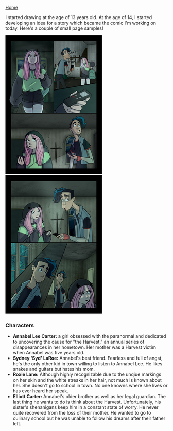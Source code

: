 [Home](README.md)

I started drawing at the age of 13 years old. At the age of 14, I started developing an idea for a story which became the comic I'm working on today. Here's a couple of small page samples!

  ![Page1](page1.png)
  ![page2](page2.png)

### Characters
* **Annabel Lee Carter:** a girl obsessed with the paranormal and dedicated to uncovering the cause for "the Harvest," an annual series of disappearances in her hometown. Her mother was a Harvest victim when Annabel was five years old.
* **Sydney 'Syd' LaRoe:** Annabel's best friend. Fearless and full of angst, he's the only other kid in town willing to listen to Annabel Lee. He likes snakes and guitars but hates his mom. 
* **Roxie Lane:** Although highly recognizable due to the unqiue markings on her skin and the white streaks in her hair, not much is known about her. She doesn't go to school in town. No one knowns where she lives or has ever heard her speak.
* **Elliott Carter:** Annabel's older brother as well as her legal guardian. The last thing he wants to do is think about the Harvest. Unfortunately, his sister's shenanigans keep him in a constant state of worry. He never quite recovered from the loss of their mother. He wanted to go to culinary school but he was unable to follow his dreams after their father left.
